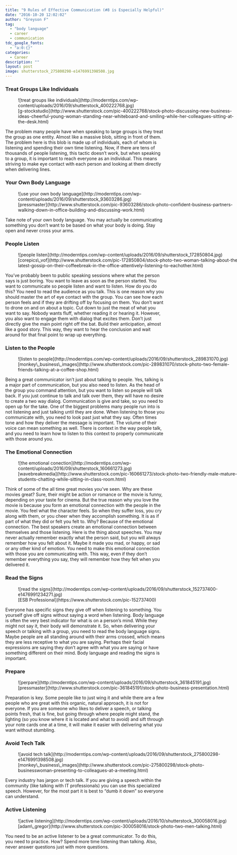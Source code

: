 ```yaml
---
title: "9 Rules of Effective Communication (#8 is Especially Helpful)"
date: "2016-10-20 12:02:02"
author: "Greyson F"
tag:
  - "body language"
  - career
  - communication
tdc_google_fonts:
  - "a:0:{}"
categories:
  - Career
description: ""
layout: post
image: shutterstock_275800298-e1476991398508.jpg
---
```


### Treat Groups Like Individuals

<figure aria-describedby="caption-attachment-4256" class="wp-caption alignnone" id="attachment_4256" style="width: 700px">![treat groups like individuals](http://moderntips.com/wp-content/uploads/2016/09/shutterstock_400222768.jpg)<figcaption class="wp-caption-text" id="caption-attachment-4256">[g-stockstudio](http://www.shutterstock.com/pic-400222768/stock-photo-discussing-new-business-ideas-cheerful-young-woman-standing-near-whiteboard-and-smiling-while-her-colleagues-sitting-at-the-desk.html)</figcaption></figure>

The problem many people have when speaking to large groups is they treat the group as one entity. Almost like a massive blob, sitting in front of them. The problem here is this blob is made up of individuals, each of whom is listening and spending their own time listening. Now, if there are tens of thousands of people listening, this tactic doesn’t work, but when speaking to a group, it is important to reach everyone as an individual. This means striving to make eye contact with each person and looking at them directly when delivering lines.

### Your Own Body Language

<figure aria-describedby="caption-attachment-4257" class="wp-caption alignnone" id="attachment_4257" style="width: 700px">![use your own body language](http://moderntips.com/wp-content/uploads/2016/09/shutterstock_93603286.jpg)<figcaption class="wp-caption-text" id="caption-attachment-4257">[pressmaster](http://www.shutterstock.com/pic-93603286/stock-photo-confident-business-partners-walking-down-in-office-building-and-discussing-work.html)</figcaption></figure>

Take note of your own body language. You may actually be communicating something you don’t want to be based on what your body is doing. Stay open and never cross your arms.

### People Listen

<figure aria-describedby="caption-attachment-4258" class="wp-caption alignnone" id="attachment_4258" style="width: 700px">![people listen](http://moderntips.com/wp-content/uploads/2016/09/shutterstock_172850804.jpg)<figcaption class="wp-caption-text" id="caption-attachment-4258">[corepics\_vof](http://www.shutterstock.com/pic-172850804/stock-photo-two-woman-talking-about-the-latest-gossip-on-their-coffeebreak-in-the-office-attentively-listening-to-eachother.html)</figcaption></figure>

You’ve probably been to public speaking sessions where what the person says is just boring. You want to leave as soon as the person started. You want to communicate so people listen and want to listen. How do you do this? You need to read the audience as you talk. This is one reason why you should master the art of eye contact with the group. You can see how each person feels and if they are drifting off by focusing on them. You don’t want to drone on and on about a topic. Cut down to just the meat of what you want to say. Nobody wants fluff, whether reading it or hearing it. However, you also want to engage them with dialog that excites them. Don’t just directly give the main point right off the bat. Build their anticipation, almost like a good story. This way, they want to hear the conclusion and wait around for that final point to wrap up everything.

### Listen to the People

<figure aria-describedby="caption-attachment-4259" class="wp-caption alignnone" id="attachment_4259" style="width: 700px">![listen to people](http://moderntips.com/wp-content/uploads/2016/09/shutterstock_289831070.jpg)<figcaption class="wp-caption-text" id="caption-attachment-4259">[monkey\_business\_images](http://www.shutterstock.com/pic-289831070/stock-photo-two-female-friends-talking-at-a-coffee-shop.html)</figcaption></figure>

Being a great communicator isn’t just about talking to people. Yes, talking is a major part of communication, but you also need to listen. As the head of the group you command attention, but you want to listen so people will talk back. If you just continue to talk and talk over them, they will have no desire to create a two way dialog. Communication is give and take, so you need to open up for the take. One of the biggest problems many people run into is not listening and just talking until they are done. When listening to those you communicate with, you need to look past just what they say. Often times tone and how they deliver the message is important. The volume of their voice can mean something as well. There is context in the way people talk, and you need to learn how to listen to this context to properly communicate with those around you.

### The Emotional Connection

<figure aria-describedby="caption-attachment-4260" class="wp-caption alignnone" id="attachment_4260" style="width: 700px">![the emotional conection](http://moderntips.com/wp-content/uploads/2016/09/shutterstock_160661273.jpg)<figcaption class="wp-caption-text" id="caption-attachment-4260">[wavebreakmedia](http://www.shutterstock.com/pic-160661273/stock-photo-two-friendly-male-mature-students-chatting-while-sitting-in-class-room.html)</figcaption></figure>

Think of some of the all time great movies you’ve seen. Why are these movies great? Sure, their might be action or romance or the movie is funny, depending on your taste for cinema. But the true reason why you love the movie is because you form an emotional connection with the people in the movie. You feel what the character feels. So when they suffer loss, you cry along with them, or you cheer when they accomplish something. It is as if part of what they did or felt you felt to. Why? Because of the emotional connection. The best speakers create an emotional connection between themselves and those listening. Here is the thing about speeches. You may never actually remember exactly what the person said, but you will always remember how you felt about it. Maybe it made you mad, or happy, or sad or any other kind of emotion. You need to make this emotional connection with those you are communicating with. This way, even if they don’t remember everything you say, they will remember how they felt when you delivered it.

### Read the Signs

<figure aria-describedby="caption-attachment-4261" class="wp-caption alignnone" id="attachment_4261" style="width: 700px">![read the signs](http://moderntips.com/wp-content/uploads/2016/09/shutterstock_152737400-e1476991234271.jpg)<figcaption class="wp-caption-text" id="caption-attachment-4261">[ESB Professional](https://www.shutterstock.com/pic-152737400)</figcaption></figure>

Everyone has specific signs they give off when listening to something. You yourself give off signs without saying a word when listening. Body language is often the very best indicator for what is on a person’s mind. While they might not say it, their body will demonstrate it. So, when delivering your speech or talking with a group, you need to read the body language signs. Maybe people are all standing around with their arms crossed, which means they are less receptive to what you are saying. Perhaps their facial expressions are saying they don’t agree with what you are saying or have something different on their mind. Body language and reading the signs is important.

### Prepare

<figure aria-describedby="caption-attachment-4262" class="wp-caption alignnone" id="attachment_4262" style="width: 700px">![perpare](http://moderntips.com/wp-content/uploads/2016/09/shutterstock_361845191.jpg)<figcaption class="wp-caption-text" id="caption-attachment-4262">[pressmaster](http://www.shutterstock.com/pic-361845191/stock-photo-business-presentation.html)</figcaption></figure>

Preparation is key. Some people like to just wing it and while there are a few people who are great with this organic, natural approach, it is not for everyone. If you are someone who likes to deliver a speech, or talking points fresh, that is fine, but going through where people might stand, the lighting (so you know where it is located and what to avoid) and sift through your note cards one at a time, it will make it easier with delivering what you want without stumbling.

### Avoid Tech Talk

<figure aria-describedby="caption-attachment-4263" class="wp-caption alignnone" id="attachment_4263" style="width: 700px">![avoid tech talk](http://moderntips.com/wp-content/uploads/2016/09/shutterstock_275800298-e1476991398508.jpg)<figcaption class="wp-caption-text" id="caption-attachment-4263">[monkey\_business\_images](http://www.shutterstock.com/pic-275800298/stock-photo-businesswoman-presenting-to-colleagues-at-a-meeting.html)</figcaption></figure>

Every industry has jargon or tech talk. If you are giving a speech within the community (like talking with IT professionals) you can use this specialized speech. However, for the most part it is best to “dumb it down” so everyone can understand.

### Active Listening

<figure aria-describedby="caption-attachment-4264" class="wp-caption alignnone" id="attachment_4264" style="width: 700px">![active listening](http://moderntips.com/wp-content/uploads/2016/10/shutterstock_300058016.jpg)<figcaption class="wp-caption-text" id="caption-attachment-4264">[adam\_gregor](http://www.shutterstock.com/pic-300058016/stock-photo-two-men-talking.html)</figcaption></figure>

You need to be an active listener to be a great communicator. To do this, you need to practice. How? Spend more time listening than talking. Also, never answer questions just with more questions.
